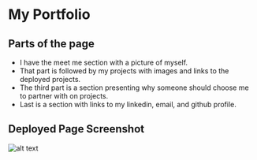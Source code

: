 # My Portfolio

## Parts of the page
- I have the meet me section with a picture of myself.
- That part is followed by my projects with images and links to the deployed projects.
- The third part is a section presenting why someone should choose me to partner with on projects.
- Last is a section with links to my linkedin, email, and github profile.

## Deployed Page Screenshot
![alt text](assets/images/readme-screenshot.png "Deployed screenshot")
